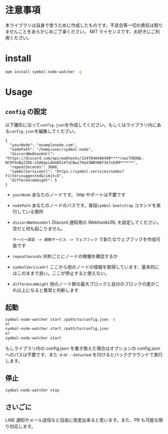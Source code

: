 # 注意事項

本ライブラリは自身で使うために作成したものです。不具合等一切の責任は取りませんことをあらかじめご了承ください。
MIT ライセンスです、お好きにご利用ください。

# install

```sh
npm install symbol-node-watcher -g
```

# Usage

## `config` の設定

以下雛形に沿って`config.json`を作成してください。もしくはライブラリ内にある`config.json`を編集してください。

```
{
  "yourNode": "examplenode.com",
  "nodePath": "/home/user/symbol-node",
  "discordWebhookUrl": "https://discord.com/api/webhooks/1247840486480****/xwcTXEKBL-NC9fXoByZZbb-s5A8qxLAhmD5ikToCBwz79aX3WBYWEF3k7xX4M******",
  "repeatSeconds": 3600,
  "symbolServiceUrl": "https://symbol.services/nodes?filter=suggested&limit=5",
  "differenceHeight": 5
}
```

- `yourNode` あなたのノードです。 http やポートは不要です
- `nodePath` あなたのノードのパスです。普段`symbol-bootstrap` コマンドを実行している箇所
- `discordWebhookUrl` Discord 通知用の WebhookURL を設定してください。空だと何も起こりません。

  `サーバー設定 -> 連携サービス -> ウェブフック` で新たなウェブフックを作成可能です

- `repeatSeconds` 何秒ごとにノードの稼働を確認するか
- `symbolServiceUrl` ここから他のノードの情報を取得しています、基本的にはこのままで良い。ここが停止すると使えない。
- `differenceHeight` 他のノード群の最大ブロックと自分のブロックの差がこれ以上になると異常と判断します

## 起動

```sh
symbol-node-watcher start /path/to/config.json -d
or
symbol-node-watcher start /path/to/config.json
or
symbol-node-watcher start
```

もしライブラリ内の config.json を書き換えた場合はオプションの config.json へのパスは不要です、また`-d` or `--detached` を付けるとバックグラウンドで実行します。

## 停止

```sh
symbol-node-watcher stop
```

## さいごに

LINE 通知やメール送信など自由に改変出来ると思います。また、PR も可能な限り対応します。
